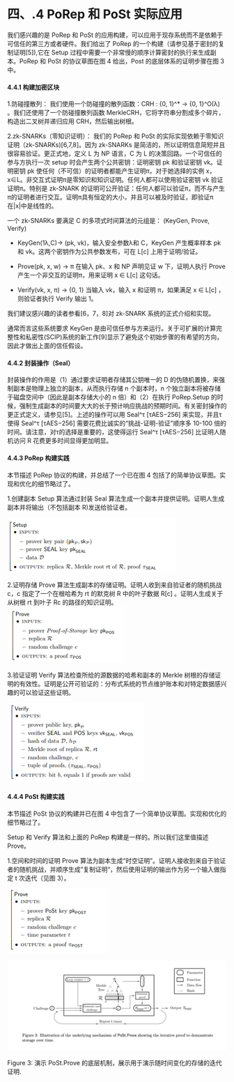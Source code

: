 # 四、.4 PoRep 和 PoSt 实际应用

我们感兴趣的是 PoRep 和 PoSt 的应用构建，可以应用于现存系统而不是依赖于可信任的第三方或者硬件。我们给出了 PoRep 的一个构建（请参见基于密封的复制证明[5]),它在 Setup 过程中需要一个非常慢的顺序计算密封的执行来生成副本。PoRep 和 PoSt 的协议草图在图 4 给出，Post 的底层体系的证明步骤在图 3 中。

#### 4.4.1 构建加密区块

1.防碰撞散列： 我们使用一个防碰撞的散列函数：CRH : {0, 1}^* → {0, 1}^O(λ) 。我们还使用了一个防碰撞散列函数 MerkleCRH，它将字符串分割成多个碎片，构造出二叉树并递归应用 CRH，然后输出树根。

2.zk-SNARKs（零知识证明）： 我们的 PoRep 和 PoSt 的实际实现依赖于零知识证明（zk-SNARKs)[6,7,8]。因为 zk-SNARKs 是简洁的，所以证明信息简短并且很容易验证。更正式地，定义 L 为 NP 语言，C 为 L 的决策回路。一个可信任的参与方执行一次 setup 时会产生两个公共密钥：证明密钥 pk 和验证密钥 vk。证明密钥 pk 使任何（不可信）的证明者都能产生证明π，对于她选择的实例 x，x∈L。非交互式证明π是零知识和知识证明。任何人都可以使用验证密钥 vk 验证证明π。特别是 zk-SNARK 的证明可公开验证：任何人都可以验证π，而不与产生π的证明者进行交互。证明π具有恒定的大小，并且可以被及时验证，即验证π在|x|中是线性的。

一个 zk-SNARKs 要满足 C 的多项式时间算法的元组是： (KeyGen, Prove, Verify)

*   KeyGen(1λ,C)→ (pk, vk)，输入安全参数λ和 C，KeyGen 产生概率样本 pk 和 vk。这两个密钥作为公共参数发布，可在 L[c] 上用于证明/验证。

*   Prove(pk, x, w) → π 在输入 pk、x 和 NP 声明见证 w 下，证明人执行 Prove 产生一个非交互的证明π，用来证明 x ∈ L[c] 这句话。

*   Verify(vk, x, π) → {0, 1} 当输入 vk，输入 x 和证明 π，如果满足 x ∈ L[c] ，则验证者执行 Verify 输出 1。

我们建议感兴趣的读者参看[6，7，8]对 zk-SNARK 系统的正式介绍和实现。

通常而言这些系统要求 KeyGen 是由可信任参与方来运行。关于可扩展的计算完整性和私密性(SCIP)系统的新工作[9]显示了避免这个初始步骤的有希望的方向，因此才做出上面的信任假设。

#### 4.4.2 封装操作（Seal）

封装操作的作用是（1）通过要求证明者存储其公钥唯一的 D 的伪随机置换，来强制副本是物理上独立的副本，从而执行存储 n 个副本时，n 个独立副本将被存储于磁盘空间中（因此是副本存储大小的 n 倍）和（2）在执行 PoRep.Setup 的时候，强制生成副本的时间要大大的长于预计响应挑战的预期时间。有关密封操作的更正式定义，请参见[5]。上述的操作可以用 Seal^τ [τAES−256] 来实现，并且τ使得 Seal^τ [τAES−256] 需要花费比诚实的“挑战-证明-验证”顺序多 10-100 倍的时间。请注意，对τ的选择是重要的，这使得运行 Seal^τ [τAES−256] 比证明人随机访问 R 花费更多时间显得更加明显。

#### 4.4.3 PoRep 构建实践

本节描述 PoRep 协议的构建，并总结了一个已在图 4 包括了的简单协议草图。实现和优化的细节略过了。

1.创建副本 Setup 算法通过封装 Seal 算法生成一个副本并提供证明。证明人生成副本并将输出（不包括副本 R)发送给验证者。

![](img/59d1c4c57b2045800cf15e558476fd8e.jpg)

2.证明存储 Prove 算法生成副本的存储证明。证明人收到来自验证者的随机挑战 c，c 指定了一个在根哈希为 rt 的默克树 R 中的叶子数据 R[c] 。证明人生成关于从树根 rt 到叶子 Rc 的路径的知识证明。 ![](img/99ba0b19ca68db83c008122ed4d6d94b.jpg)

3.验证证明 Verify 算法检查所给的源数据的哈希和副本的 Merkle 树根的存储证明的有效性。证明是公开可验证的：分布式系统的节点维护账本和对特定数据感兴趣的可以验证这些证明。

![](img/3d748d6eba7f135f3b3c9f5408f64da5.jpg)

#### 4.4.4 PoSt 构建实践

本节描述 PoSt 协议的构建并已在图 4 中包含了一个简单协议草图。实现和优化的细节略过了。

Setup 和 Verify 算法和上面的 PoRep 构建是一样的。所以我们这里值描述 Prove。

1.空间和时间的证明 Prove 算法为副本生成“时空证明”。证明人接收到来自于验证者的随机挑战，并顺序生成”复制证明“，然后使用证明的输出作为另一个输入做指定 t 次迭代（见图 3）。

![](img/ac0f22ef6234b6f2dc5863b9a6a91215.jpg)

![](img/fd168e66f443f587e2af5a320c752c14.jpg)

Figure 3: 演示 PoSt.Prove 的底层机制，展示用于演示随时间变化的存储的迭代证明.